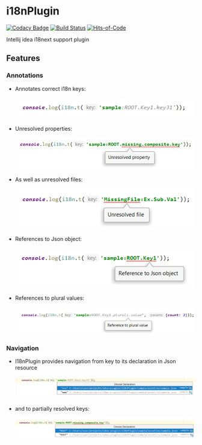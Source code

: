# i18nPlugin

[![Codacy Badge](https://api.codacy.com/project/badge/Grade/1ec904e969c348eeb9b1a010ab76d1b9)](https://app.codacy.com/manual/nyavro/i18nPlugin?utm_source=github.com&utm_medium=referral&utm_content=nyavro/i18nPlugin&utm_campaign=Badge_Grade_Dashboard)
[![Build Status](https://travis-ci.com/nyavro/i18nPlugin.svg?branch=master)](https://travis-ci.com/nyavro/i18nPlugin)
[![Hits-of-Code](https://hitsofcode.com/github/nyavro/i18nPlugin)](https://hitsofcode.com/view/github/nyavro/i18nPlugin)

Intellij idea i18next support plugin

## Features

 ### Annotations

- Annotates correct i18n keys:

    ![Simple annotation](docs/img/p1.png)
    
- Unresolved properties:

    ![Annotates unresolved part of the key](docs/img/p2.png)

- As well as unresolved files:

    ![Unresolved json file](docs/img/p3.png)

- References to Json object:

    ![Reference to Json object](docs/img/p4.png)
  
- References to plural values:

    ![Reference to plural value](docs/img/p5.png) 
     
 ### Navigation
 
- I18nPlugin provides navigation from key to its declaration in Json resource    

    ![Reference to plural value](docs/img/p6.png)
   
- and to partially resolved keys:

    ![Reference to plural value](docs/img/p7.png)

     
    
